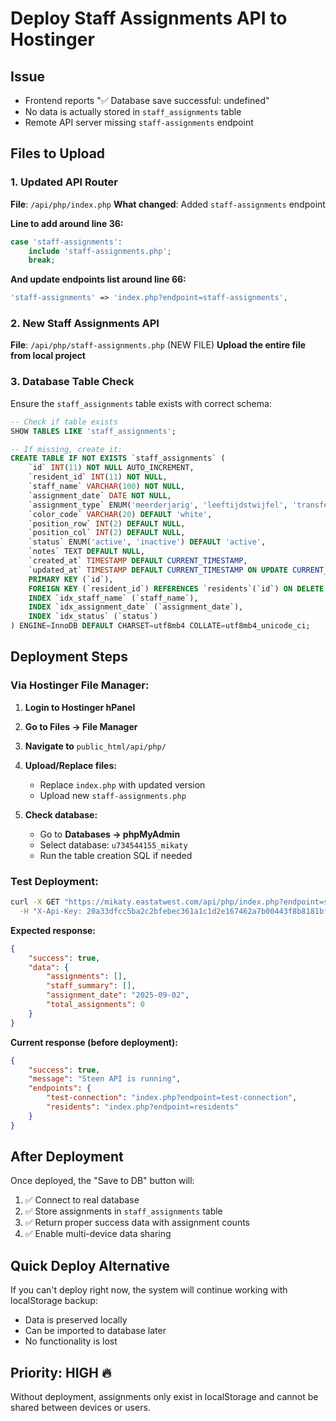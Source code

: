 # Deploy Staff Assignments API to Hostinger

## Issue
- Frontend reports "✅ Database save successful: undefined"
- No data is actually stored in `staff_assignments` table
- Remote API server missing `staff-assignments` endpoint

## Files to Upload

### 1. Updated API Router
**File**: `/api/php/index.php`
**What changed**: Added `staff-assignments` endpoint

**Line to add around line 36:**
```php
case 'staff-assignments':
    include 'staff-assignments.php';
    break;
```

**And update endpoints list around line 66:**
```php
'staff-assignments' => 'index.php?endpoint=staff-assignments',
```

### 2. New Staff Assignments API
**File**: `/api/php/staff-assignments.php` (NEW FILE)
**Upload the entire file from local project**

### 3. Database Table Check
Ensure the `staff_assignments` table exists with correct schema:

```sql
-- Check if table exists
SHOW TABLES LIKE 'staff_assignments';

-- If missing, create it:
CREATE TABLE IF NOT EXISTS `staff_assignments` (
    `id` INT(11) NOT NULL AUTO_INCREMENT,
    `resident_id` INT(11) NOT NULL,
    `staff_name` VARCHAR(100) NOT NULL,
    `assignment_date` DATE NOT NULL,
    `assignment_type` ENUM('meerderjarig', 'leeftijdstwijfel', 'transfer', 'regular') DEFAULT 'regular',
    `color_code` VARCHAR(20) DEFAULT 'white',
    `position_row` INT(2) DEFAULT NULL,
    `position_col` INT(2) DEFAULT NULL,
    `status` ENUM('active', 'inactive') DEFAULT 'active',
    `notes` TEXT DEFAULT NULL,
    `created_at` TIMESTAMP DEFAULT CURRENT_TIMESTAMP,
    `updated_at` TIMESTAMP DEFAULT CURRENT_TIMESTAMP ON UPDATE CURRENT_TIMESTAMP,
    PRIMARY KEY (`id`),
    FOREIGN KEY (`resident_id`) REFERENCES `residents`(`id`) ON DELETE CASCADE,
    INDEX `idx_staff_name` (`staff_name`),
    INDEX `idx_assignment_date` (`assignment_date`),
    INDEX `idx_status` (`status`)
) ENGINE=InnoDB DEFAULT CHARSET=utf8mb4 COLLATE=utf8mb4_unicode_ci;
```

## Deployment Steps

### Via Hostinger File Manager:

1. **Login to Hostinger hPanel**
2. **Go to Files → File Manager**
3. **Navigate to** `public_html/api/php/`

4. **Upload/Replace files:**
   - Replace `index.php` with updated version
   - Upload new `staff-assignments.php`

5. **Check database:**
   - Go to **Databases → phpMyAdmin**
   - Select database: `u734544155_mikaty`
   - Run the table creation SQL if needed

### Test Deployment:

```bash
curl -X GET "https://mikaty.eastatwest.com/api/php/index.php?endpoint=staff-assignments" \
  -H "X-Api-Key: 20a33dfcc5ba2c2bfebec361a1c1d2e167462a7b00443f8b8181bf07d9a6c50a"
```

**Expected response:**
```json
{
    "success": true,
    "data": {
        "assignments": [],
        "staff_summary": [],
        "assignment_date": "2025-09-02",
        "total_assignments": 0
    }
}
```

**Current response (before deployment):**
```json
{
    "success": true,
    "message": "Steen API is running",
    "endpoints": {
        "test-connection": "index.php?endpoint=test-connection",
        "residents": "index.php?endpoint=residents"
    }
}
```

## After Deployment

Once deployed, the "Save to DB" button will:
1. ✅ Connect to real database
2. ✅ Store assignments in `staff_assignments` table
3. ✅ Return proper success data with assignment counts
4. ✅ Enable multi-device data sharing

## Quick Deploy Alternative

If you can't deploy right now, the system will continue working with localStorage backup:
- Data is preserved locally
- Can be imported to database later
- No functionality is lost

## Priority: HIGH 🔥
Without deployment, assignments only exist in localStorage and cannot be shared between devices or users.